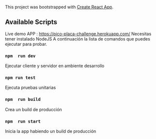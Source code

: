 This project was bootstrapped with [Create React App](https://github.com/facebook/create-react-app).

## Available Scripts
Live demo APP : https://pico-placa-challenge.herokuapp.com/
Necesitas tener instalado NodeJS
A continuación la lista de comandos que puedes ejecutar para probar.

### `npm  run dev`
Ejecutar cliente y servidor en ambiente desarrollo<br />

### `npm run test`
Ejecuta pruebas unitarias <br />


### `npm  run build`
Crea un build de producción

### `npm  run start`
Inicia la app habiendo un build de producción
